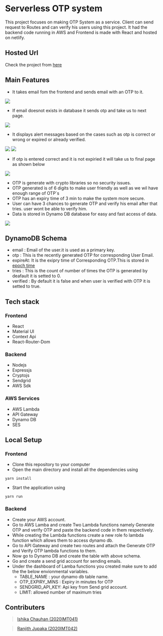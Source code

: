# Serverless OTP system

This project focuses on making OTP System as a service. Client can send request to Routes and can verify his users using this project. It had the backend code running in AWS and Frontend is made with React and hosted on netlify.

## Hosted Url

Check the project from [here](https://otpsystem.netlify.app/)

## Main Features

* It takes email fom the frontend and sends email with an OTP to it.
<img src= "https://github.com/ranjithjupaka/OTP/blob/ranjith/screen%20shots/wp-1.png"/>

* If email doesnot exists in database it sends otp and take us to next page.
<img src= "https://github.com/ranjithjupaka/OTP/blob/ranjith/screen%20shots/wp-2.png"/>

* It displays alert messages based on the cases such as otp is correct or wrong or expired or already verified.
<img src= "https://github.com/ranjithjupaka/OTP/blob/ranjith/screen%20shots/wp-3.png"/>

<img src= "https://github.com/ranjithjupaka/OTP/blob/ranjith/screen%20shots/wp-4.png"/>

* If otp is entered correct and it is not expiried it will take us to final page as shown below
<img src= "https://github.com/ranjithjupaka/OTP/blob/ranjith/screen%20shots/wp-5.png"/>

* OTP is generate with crypto libraries so no security issues.
* OTP generated is of 6 digits to make user friendly as well as we wil have enough range of OTP`s
* OTP has an expiry time of 3 min to make the system more secure.
* User can have 3 chances to generate OTP and verify his email after that tries. user wont be able to verify him.
* Data is stored in Dynamo DB database for easy and fast access of data.

<img src="https://github.com/ranjithjupaka/OTP/blob/ranjith/screen%20shots/aws-1.png"/>

## DynamoDB Schema

  * email : Email of the user.it is used as a primary key.
  * otp : This is the recently generated OTP for corresponding User Email.
  * expireAt: It is the exipry time of Corresponding OTP.This is stored in [epoch time](https://en.wikipedia.org/wiki/Unix_time)
  * tries : This is the count of number of times the OTP is generated by deafault it is setted to 0.
  * verified : By default it is false and when user is verified with OTP it is setted to true.

## Tech stack

 ### Frontend
 
  * React
  * Material UI
  * Context Api
  * React-Router-Dom
 
 ### Backend 
 
  * Nodejs
  * Expressjs
  * Cryptojs
  * Sendgrid
  * AWS Sdk
  
 ### AWS Services
 
  * AWS Lambda 
  * API Gateway
  * Dynamo DB
  * SES

## Local Setup

 ### Frontend
 
 * Clone this repository to your computer
 * Open the main directory and install all the dependencies using 
```
yarn install
```
 * Start the application using 
```
yarn run
```
 ### Backend
 
 * Create your AWS account.
 * Go to AWS Lamba and create Two Lambda functions namely Generate OTP and verify OTP and paste the backend code in them respectively.
 * While creating the Lambda functions create a new role fo lambda function which allows them to access dynamo db.
 * Go to API Gateway and create two routes and attach the Generate OTP and Verify OTP lambda functions to them.
 * Now go to Dynamo DB and create the table with above schema.
 * Go and create a send grid account for sending emails.
 * Under the dashboard of Lamba functions you created make sure to add the the below envionmental variables.
    - TABLE_NAME : your dynamo db table name.
    - OTP_EXPIRY_MINS : Expiry in minutes for OTP
    - SENDGRID_API_KEY: Api key from Send grid account.
    - LIMIT: allowed number of maximum tries
 
 ## Contributers
 
 >[Ishika Chauhan (2020IMT041)](ranjithjupaka/winterproject)
 
 >[Ranjith Jupaka (2020IMT042)](https://github.com/ranjithjupaka)
 
  

